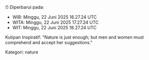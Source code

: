 ⏰ Diperbarui pada:
- WIB: Minggu, 22 Juni 2025 16.27.24 UTC
- WITA: Minggu, 22 Juni 2025 17.27.24 UTC
- WIT: Minggu, 22 Juni 2025 18.27.24 UTC

Kutipan Inspiratif:
"Nature is just enough; but men and women must comprehend and accept her suggestions."


Kategori: nature

